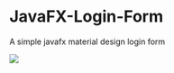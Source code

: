# JavaFX-Login-Form
A simple javafx material  design login form

<img src="http://s9.picofile.com/file/8344593568/Untitled_1.png" >
